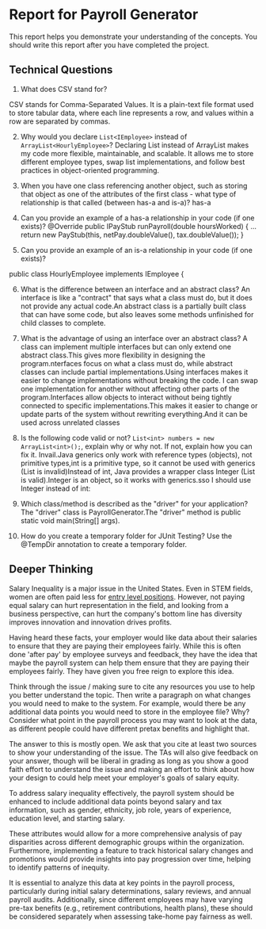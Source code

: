 # Report for Payroll Generator

This report helps you demonstrate your understanding of the concepts. You should write this report after you have completed the project. 

## Technical Questions

1. What does CSV stand for? 

CSV stands for Comma-Separated Values. It is a plain-text file format used to store tabular data, where each line represents a row, and values within a row are separated by commas.
   

2. Why would you declare `List<IEmployee>` instead of `ArrayList<HourlyEmployee>`?
  Declaring List<IEmployee> instead of ArrayList<HourlyEmployee> makes my code more flexible, maintainable, and scalable. It allows me to store different employee types, swap list implementations, and follow best practices in object-oriented programming.

3. When you have one class referencing another object, such as storing that object as one of the attributes of the first class - what type of relationship is that called (between has-a and is-a)?
has-a

4. Can you provide an example of a has-a relationship in your code (if one exists)?
@Override
public IPayStub runPayroll(double hoursWorked) {
    ...
    return new PayStub(this, netPay.doubleValue(), tax.doubleValue());
}

5. Can you provide an example of an is-a relationship in your code (if one exists)?

public class HourlyEmployee implements IEmployee {


6. What is the difference between an interface and an abstract class?
An interface is like a "contract" that says what a class must do, but it does not provide any actual code.An abstract class is a partially built class that can have some code, but also leaves some methods unfinished for child classes to complete.


7. What is the advantage of using an interface over an abstract class?
A class can implement multiple interfaces but can only extend one abstract class.This gives more flexibility in designing the program.nterfaces focus on what a class must do, while abstract classes can include partial implementations.Using interfaces makes it easier to change implementations without breaking the code. I can swap one implementation for another without affecting other parts of the program.Interfaces allow objects to interact without being tightly connected to specific implementations.This makes it easier to change or update parts of the system without rewriting everything.And it can be used across unrelated classes

8. Is the following code valid or not? `List<int> numbers = new ArrayList<int>();`, explain why or why not. If not, explain how you can fix it. 
Invail.Java generics only work with reference types (objects), not primitive types,int is a primitive type, so it cannot be used with generics (List<int> is invalid)Instead of int, Java provides a wrapper class Integer (List<Integer> is valid).Integer is an object, so it works with generics.sso I should use Integer instead of int:

9. Which class/method is described as the "driver" for your application? 
The "driver" class is PayrollGenerator.The "driver" method is public static void main(String[] args).


10. How do you create a temporary folder for JUnit Testing? 
Use the @TempDir annotation to create a temporary folder.

## Deeper Thinking 

Salary Inequality is a major issue in the United States. Even in STEM fields, women are often paid less for [entry level positions](https://www.gsb.stanford.edu/insights/whats-behind-pay-gap-stem-jobs). However, not paying equal salary can hurt representation in the field, and looking from a business perspective, can hurt the company's bottom line has diversity improves innovation and innovation drives profits. 

Having heard these facts, your employer would like data about their salaries to ensure that they are paying their employees fairly. While this is often done 'after pay' by employee surveys and feedback, they have the idea that maybe the payroll system can help them ensure that they are paying their employees fairly. They have given you free reign to explore this idea.

Think through the issue / making sure to cite any resources you use to help you better understand the topic. Then write a paragraph on what changes you would need to make to the system. For example, would there be any additional data points you would need to store in the employee file? Why? Consider what point in the payroll process you may want to look at the data, as different people could have different pretax benefits and highlight that. 

The answer to this is mostly open. We ask that you cite at least two sources to show your understanding of the issue. The TAs will also give feedback on your answer, though will be liberal in grading as long as you show a good faith effort to understand the issue and making an effort to think about how your design to could help meet your employer's goals of salary equity. 

To address salary inequality effectively, the payroll system should be enhanced to include additional data points beyond salary and tax information, such as gender, ethnicity, job role, years of experience, education level, and starting salary. 

These attributes would allow for a more comprehensive analysis of pay disparities across different demographic groups within the organization. Furthermore, implementing a feature to track historical salary changes and promotions would provide insights into pay progression over time, helping to identify patterns of inequity.

It is essential to analyze this data at key points in the payroll process, particularly during initial salary determinations, salary reviews, and annual payroll audits. Additionally, since different employees may have varying pre-tax benefits (e.g., retirement contributions, health plans), these should be considered separately when assessing take-home pay fairness as well.

